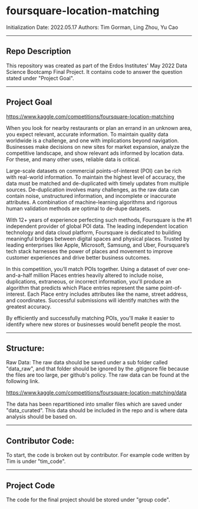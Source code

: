 # foursquare-location-matching

Initialization Date: 2022.05.17
Authors: Tim Gorman, Ling Zhou, Yu Cao

-------------------------------------
Repo Description
-------------------------------------

This repository was created as part of the Erdos Institutes' May 2022 Data Science Bootcamp Final Project. It contains code 
to answer the question stated under "Project Goal".

--------------------------------------
Project Goal
--------------------------------------
https://www.kaggle.com/competitions/foursquare-location-matching

When you look for nearby restaurants or plan an errand in an unknown area, you expect relevant, accurate information. 
To maintain quality data worldwide is a challenge, and one with implications beyond navigation. 
Businesses make decisions on new sites for market expansion, analyze the competitive landscape, and show relevant ads informed by location data. 
For these, and many other uses, reliable data is critical.

Large-scale datasets on commercial points-of-interest (POI) can be rich with real-world information. 
To maintain the highest level of accuracy, the data must be matched and de-duplicated with timely updates from multiple sources. 
De-duplication involves many challenges, as the raw data can contain noise, unstructured information, and incomplete or inaccurate attributes. 
A combination of machine-learning algorithms and rigorous human validation methods are optimal to de-dupe datasets.

With 12+ years of experience perfecting such methods, Foursquare is the #1 independent provider of global POI data. The leading independent location technology and data cloud platform, 
Foursquare is dedicated to building meaningful bridges between digital spaces and physical places. Trusted by leading enterprises like Apple, Microsoft, Samsung, and Uber, 
Foursquare’s tech stack harnesses the power of places and movement to improve customer experiences and drive better business outcomes.

In this competition, you’ll match POIs together. Using a dataset of over one-and-a-half million Places entries heavily altered to include noise, 
duplications, extraneous, or incorrect information, you'll produce an algorithm that predicts which Place entries represent the same point-of-interest. 
Each Place entry includes attributes like the name, street address, and coordinates. Successful submissions will identify matches with the greatest accuracy.

By efficiently and successfully matching POIs, you'll make it easier to identify where new stores or businesses would benefit people the most.


---------------------------------------
Structure:
---------------------------------------
Raw Data: The raw data should be saved under a sub folder called "data_raw", and that folder
should be ignored by the .gitignore file  because the files are 
too large, per github's policy. The raw data can be found at the following link.

https://www.kaggle.com/competitions/foursquare-location-matching/data

The data has been repartitioned into smaller files which are saved under "data_curated". This data should be included
in the repo and is where data analysis should be based on.

--------------------------------------
Contributor Code:
--------------------------------------
To start, the code is broken out by contributor. For example code written by Tim is under "tim_code".


--------------------------------------
Project Code
--------------------------------------

The code for the final project should be stored under "group code".

